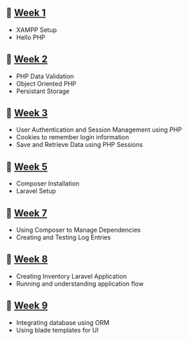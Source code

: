 ## 🔗 [Week 1](https://github.com/r-sachdeva3105/ITE-5330-Web-App-Dev-PHP/tree/main/lab1)
- XAMPP Setup
- Hello PHP 

## 🔗 [Week 2](https://github.com/r-sachdeva3105/ITE-5330-Web-App-Dev-PHP/tree/main/lab2)
- PHP Data Validation
- Object Oriented PHP
- Persistant Storage

## 🔗 [Week 3](https://github.com/r-sachdeva3105/ITE-5330-Web-App-Dev-PHP/tree/main/lab3)
- User Authentication and Session Management using PHP
- Cookies to remember login information
- Save and Retrieve Data using PHP Sessions

## 🔗 [Week 5](https://github.com/r-sachdeva3105/ITE-5330-Web-App-Dev-PHP/tree/main/my_laravel_app-1)
- Composer Installation
- Laravel Setup

## 🔗 [Week 7](https://github.com/r-sachdeva3105/ITE-5330-Web-App-Dev-PHP/tree/main/lab7)
- Using Composer to Manage Dependencies
- Creating and Testing Log Entries

## 🔗 [Week 8](https://github.com/r-sachdeva3105/ITE-5330-Web-App-Dev-PHP/tree/main/inventory-app)
- Creating Inventory Laravel Application
- Running and understanding application flow

## 🔗 [Week 9](https://github.com/r-sachdeva3105/ITE-5330-Web-App-Dev-PHP/tree/main/lab9)
- Integrating database using ORM
- Using blade templates for UI
